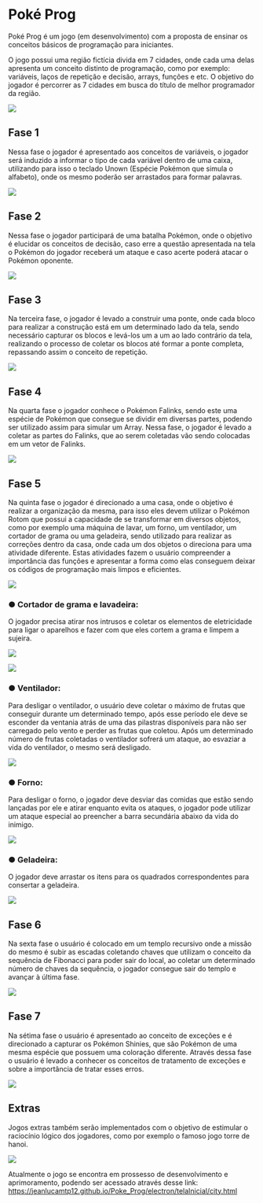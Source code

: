 # Poké Prog

Poké Prog é um jogo (em desenvolvimento) com a proposta de ensinar os conceitos básicos de programação
para iniciantes.

O jogo possui uma região fictícia divida em 7 cidades, onde cada uma delas apresenta um conceito distinto de
programação, como por exemplo: variáveis, laços de repetição e decisão, arrays, funções e etc. O objetivo do
jogador é percorrer as 7 cidades em busca do título de melhor programador da região.

![](./electron/img/README/1.jpg)

## Fase 1

Nessa fase o jogador é apresentado aos conceitos de variáveis, o jogador será
induzido a informar o tipo de cada variável dentro de uma caixa, utilizando para isso o
teclado Unown (Espécie Pokémon que simula o alfabeto), onde os mesmo poderão ser arrastados para formar
palavras.

![](./electron/img/README/2.jpg)

## Fase 2

Nessa fase o jogador participará de uma batalha Pokémon, onde o objetivo é elucidar os conceitos
de decisão, caso erre a questão apresentada na tela o Pokémon do jogador receberá um
ataque e caso acerte poderá atacar o Pokémon oponente.

![](./electron/img/README/14.jpg)

## Fase 3

Na terceira fase, o jogador é levado a construir uma ponte, onde cada bloco para
realizar a construção está em um determinado lado da tela, sendo necessário capturar os
blocos e levá-los um a um ao lado contrário da tela, realizando o processo de coletar os
blocos até formar a ponte completa, repassando assim o conceito de repetição.


![](./electron/img/README/3.jpg)

## Fase 4

Na quarta fase o jogador conhece o Pokémon Falinks, sendo este uma
espécie de Pokémon que consegue se dividir em diversas partes, podendo ser utilizado
assim para simular um Array. Nessa fase, o jogador é levado a coletar as partes do Falinks,
que ao serem coletadas vão sendo colocadas em um vetor de Falinks.

![](./electron/img/README/4.jpg)

## Fase 5

Na quinta fase o jogador é direcionado a uma casa, onde o objetivo é realizar
a organização da mesma, para isso eles devem utilizar o Pokémon Rotom que possui a
capacidade de se transformar em diversos objetos, como por exemplo uma máquina de
lavar, um forno, um ventilador, um cortador de grama ou uma geladeira,
sendo utilizado para realizar as correções dentro da casa, onde cada um dos objetos o
direciona para uma atividade diferente. Estas atividades fazem o usuário compreender a
importância das funções e apresentar a forma como elas conseguem deixar os códigos de
programação mais limpos e eficientes.

![](./electron/img/README/5.jpg)

### ● Cortador de grama e lavadeira:

O jogador precisa atirar nos intrusos e coletar os elementos de eletricidade para ligar o aparelhos e fazer com
que eles cortem a grama e limpem a sujeira.


![](./electron/img/README/6.jpg)

![](./electron/img/README/7.jpg)

### ● Ventilador:

Para desligar o ventilador, o usuário deve coletar o máximo de frutas que conseguir durante um determinado
tempo, após esse período ele deve se esconder da ventania atrás de uma das pilastras disponíveis para não
ser carregado pelo vento e perder as frutas que coletou. Após um determinado número de frutas coletadas o
ventilador sofrerá um ataque, ao esvaziar a vida do ventilador, o mesmo será desligado.

![](./electron/img/README/8.jpg)

### ● Forno:


Para desligar o forno, o jogador deve desviar das comidas que estão sendo lançadas por ele e atirar enquanto
evita os ataques, o jogador pode utilizar um ataque especial ao preencher a barra secundária abaixo da vida do
inimigo.

![](./electron/img/README/9.jpg)

### ● Geladeira:

O jogador deve arrastar os itens para os quadrados correspondentes para consertar a geladeira.

![](./electron/img/README/10.jpg)

## Fase 6

Na sexta fase o usuário é colocado em um templo recursivo onde a missão do mesmo
é subir as escadas coletando chaves que utilizam o conceito da sequência de Fibonacci para
poder sair do local, ao coletar um determinado número de chaves da sequência, o jogador
consegue sair do templo e avançar à última fase.

![](./electron/img/README/11.jpg)

## Fase 7

Na sétima fase o usuário é apresentado ao conceito de exceções e é direcionado
a capturar os Pokémon Shinies, que são Pokémon de uma mesma espécie que possuem
uma coloração diferente. Através dessa fase o usuário é levado a conhecer os
conceitos de tratamento de exceções e sobre a importância de tratar esses erros.

![](./electron/img/README/12.jpg)

## Extras

Jogos extras também serão implementados com o objetivo de estimular o raciocínio lógico dos jogadores,
como por exemplo o famoso jogo torre de hanoi.


![](./electron/img/README/13.jpg)


Atualmente o jogo se encontra em prossesso de desenvolvimento e aprimoramento, podendo ser acessado através desse link:
https://jeanlucamtp12.github.io/Poke_Prog/electron/telaInicial/city.html